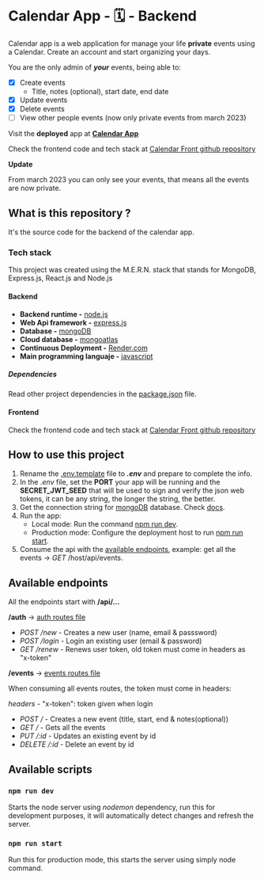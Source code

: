 # Calendar App - 🗓 - Backend

Calendar app is a web application for manage your life **private** events using a Calendar. Create an account and start organizing your days.

You are the only admin of ***your*** events, being able to:

- [x] Create events
  - Title, notes (optional), start date, end date
- [x] Update events
- [x] Delete events
- [ ] View other people events (now only private events from march 2023)

Visit the **deployed** app at **[Calendar App](https://calendar-back-leti.onrender.com/auth/login)**

Check the frontend code and tech stack at [Calendar Front github repository](https://github.com/augusticor/calendar-front#readme)

**Update**

From march 2023 you can only see your events, that means all the events are now private.

## What is this repository ?

It's the source code for the backend of the calendar app.

### Tech stack

This project was created using the M.E.R.N. stack that stands for MongoDB, Express.js, React.js and Node.js

#### Backend

- **Backend runtime -** [node.js](https://nodejs.org/en/)
- **Web Api framework -** [express.js](https://expressjs.com/)
- **Database -** [mongoDB](https://www.mongodb.com/)
- **Cloud database -** [mongoatlas](https://www.mongodb.com/atlas/database)
- **Continuous Deployment -** [Render.com](https://render.com/)
- **Main programming languaje -** [javascript](https://developer.mozilla.org/en-US/docs/Web/JavaScript)

##### Dependencies

Read other project dependencies in the [package.json](package.json) file.

#### Frontend

Check the frontend code and tech stack at [Calendar Front github repository](https://github.com/augusticor/calendar-front#readme)

## How to use this project

1. Rename the [.env.template](.env.template) file to ***.env*** and prepare to complete the info.
2. In the *.env* file, set the **PORT** your app will be running and the **SECRET_JWT_SEED** that will be used to sign and verify the json web tokens, it can be any string, the longer the string, the better.
4. Get the connection string for [mongoDB](https://www.mongodb.com/) database. Check [docs](https://www.mongodb.com/blog/post/quick-start-nodejs-mongodb-how-to-get-connected-to-your-database).
5. Run the app:
   - Local mode: Run the command [npm run dev](#npm-run-dev).
   - Production mode: Configure the deployment host to run [npm run start](#npm-run-start).
6. Consume the api with the [available endpoints](#available-endpoints), example: get all the events -> *GET* /host/api/events.

## Available endpoints

All the endpoints start with **/api/...**

**/auth** -> [auth routes file](routes/auth.js)

  - *POST /new* - Creates a new user (name, email & passsword)
  - *POST /login* - Login an existing user (email & password)
  - *GET /renew* - Renews user token, old token must come in headers as "x-token"

**/events** -> [events routes file](routes/events.js)

When consuming all events routes, the token must come in headers:

*headers* - "x-token": token given when login

  - *POST /* - Creates a new event (title, start, end & notes(optional))
  - *GET /* - Gets all the events
  - *PUT /:id* - Updates an existing event by id
  - *DELETE /:id* - Delete an event by id

## Available scripts

### ```npm run dev```

Starts the node server using *nodemon* dependency, run this for development purposes, it will automatically detect changes and refresh the server.

### ```npm run start```

Run this for production mode, this starts the server using simply node command.